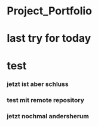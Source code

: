 # Project_Portfolio

# last try for today

# test

### jetzt ist aber schluss

### test mit remote repository

### jetzt nochmal andersherum
